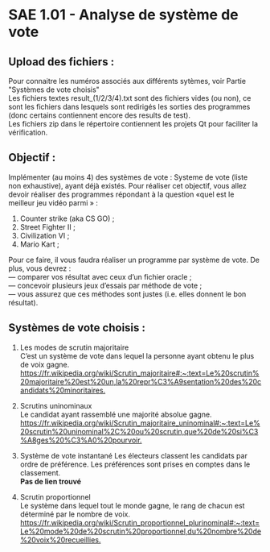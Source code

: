 # SAE 1.01 - Analyse de système de vote  

## Upload des fichiers :  
Pour connaitre les numéros associés aux différents sytèmes, voir Partie "Systèmes de vote choisis"  
Les fichiers textes result_(1/2/3/4).txt sont des fichiers vides (ou non), ce sont les fichiers dans lesquels sont redirigés les sorties des programmes (donc certains contiennent encore des results de test).  
Les fichiers zip dans le répertoire contiennent les projets Qt pour faciliter la vérification.  

## Objectif :  

Implémenter (au moins 4) des systèmes de vote : Systeme de vote (liste non exhaustive), ayant déjà
existés. Pour réaliser cet objectif, vous allez devoir réaliser des programmes répondant à la question «quel
est le meilleur jeu vidéo parmi » :  
1. Counter strike (aka CS GO) ;  
2. Street Fighter II ;  
3. Civilization VI ;  
4. Mario Kart ;  

Pour ce faire, il vous faudra réaliser un programme par système de vote.
De plus, vous devrez :  
— comparer vos résultat avec ceux d’un fichier oracle ;  
— concevoir plusieurs jeux d’essais par méthode de vote ;  
— vous assurez que ces méthodes sont justes (i.e. elles donnent le bon résultat).  

## Systèmes de vote choisis :  

1. Les modes de scrutin majoritaire  
C’est un système de vote dans lequel la personne ayant obtenu le plus de voix gagne.  
<https://fr.wikipedia.org/wiki/Scrutin_majoritaire#:~:text=Le%20scrutin%20majoritaire%20est%20un,la%20repr%C3%A9sentation%20des%20candidats%20minoritaires.>  

2. Scrutins uninominaux  
Le candidat ayant rassemblé une majorité absolue gagne.  
<https://fr.wikipedia.org/wiki/Scrutin_majoritaire_uninominal#:~:text=Le%20scrutin%20uninominal%2C%20ou%20scrutin,que%20de%20si%C3%A8ges%20%C3%A0%20pourvoir.>  

3. Système de vote instantané 
Les électeurs classent les candidats par ordre de préférence. Les préférences sont prises en comptes dans le classement.  
__Pas de lien trouvé__  

4. Scrutin proportionnel  
Le système dans lequel tout le monde gagne, le rang de chacun est déterminé par le nombre de voix.  
<https://fr.wikipedia.org/wiki/Scrutin_proportionnel_plurinominal#:~:text=Le%20mode%20de%20scrutin%20proportionnel,du%20nombre%20de%20voix%20recueillies.>  

